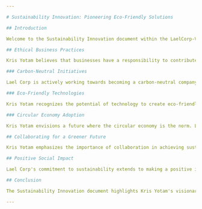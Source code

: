 ```yaml
---

# Sustainability Innovation: Pioneering Eco-Friendly Solutions

## Introduction

Welcome to the Sustainability Innovation document within the LaelCorp-Vision repository. In this document, we explore Kris Yotam's visionary commitment to sustainability and Lael Corp's role in pioneering eco-friendly solutions. Kris Yotam envisions a future where technology not only drives innovation but also contributes to a more sustainable and environmentally conscious world.

## Ethical Business Practices

Kris Yotam believes that businesses have a responsibility to contribute positively to the environment. Lael Corp is dedicated to operating with ethical and sustainable business practices. Our commitment extends beyond profit to fostering a culture of environmental responsibility.

### Carbon-Neutral Initiatives

Lael Corp is actively working towards becoming a carbon-neutral company. Kris Yotam's vision involves implementing renewable energy sources, optimizing energy consumption, and offsetting carbon emissions. We aim to lead by example and demonstrate how technology companies can operate sustainably.

### Eco-Friendly Technologies

Kris Yotam recognizes the potential of technology to create eco-friendly solutions. Lael Corp is at the forefront of developing technologies that reduce environmental impact. From energy-efficient data centers to eco-friendly consumer products, our innovations prioritize sustainability without compromising performance.

### Circular Economy Adoption

Kris Yotam envisions a future where the circular economy is the norm. Lael Corp is exploring ways to design products for longevity, repairability, and recyclability. By embracing the principles of the circular economy, we're working towards minimizing waste and maximizing resource efficiency.

## Collaborating for a Greener Future

Kris Yotam emphasizes the importance of collaboration in achieving sustainability goals. Lael Corp actively partners with environmental organizations, governmental agencies, and industry leaders to drive collective action. By sharing best practices and knowledge, we contribute to a global movement towards a greener future.

## Positive Social Impact

Lael Corp's commitment to sustainability extends to making a positive impact on communities. Kris Yotam believes that technological solutions can address social and environmental challenges simultaneously. Through initiatives such as providing clean energy access to underserved areas, we aim to empower communities while promoting sustainability.

## Conclusion

The Sustainability Innovation document highlights Kris Yotam's visionary perspective on integrating sustainability into Lael Corp's DNA. By driving ethical business practices, developing eco-friendly technologies, and collaborating for a greener future, we are actively shaping a world where technology and sustainability coexist harmoniously. Kris Yotam's commitment to innovation with a conscience underscores our dedication to creating a positive impact on the environment and society.

---
```

